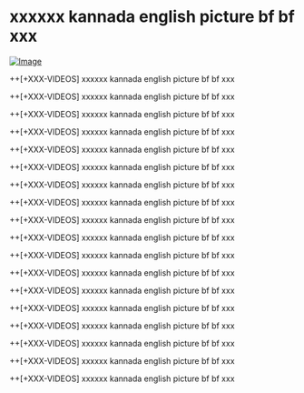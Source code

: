 # xxxxxx kannada english picture bf bf xxx


[![Image](https://github.com/user-attachments/assets/4baa9e90-ca7b-464e-852e-01bd4b43bc60)](https://happiness-bro.blogspot.com/2024/12/refhttpsviralvideotrending.html)

++[+XXX-VIDEOS] xxxxxx kannada english picture bf bf xxx

++[+XXX-VIDEOS] xxxxxx kannada english picture bf bf xxx

++[+XXX-VIDEOS] xxxxxx kannada english picture bf bf xxx

++[+XXX-VIDEOS] xxxxxx kannada english picture bf bf xxx

++[+XXX-VIDEOS] xxxxxx kannada english picture bf bf xxx

++[+XXX-VIDEOS] xxxxxx kannada english picture bf bf xxx

++[+XXX-VIDEOS] xxxxxx kannada english picture bf bf xxx

++[+XXX-VIDEOS] xxxxxx kannada english picture bf bf xxx

++[+XXX-VIDEOS] xxxxxx kannada english picture bf bf xxx

++[+XXX-VIDEOS] xxxxxx kannada english picture bf bf xxx

++[+XXX-VIDEOS] xxxxxx kannada english picture bf bf xxx

++[+XXX-VIDEOS] xxxxxx kannada english picture bf bf xxx

++[+XXX-VIDEOS] xxxxxx kannada english picture bf bf xxx

++[+XXX-VIDEOS] xxxxxx kannada english picture bf bf xxx

++[+XXX-VIDEOS] xxxxxx kannada english picture bf bf xxx

++[+XXX-VIDEOS] xxxxxx kannada english picture bf bf xxx

++[+XXX-VIDEOS] xxxxxx kannada english picture bf bf xxx

++[+XXX-VIDEOS] xxxxxx kannada english picture bf bf xxx
